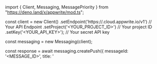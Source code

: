 import { Client, Messaging, MessagePriority } from "https://deno.land/x/appwrite/mod.ts";

const client = new Client()
    .setEndpoint('https://<REGION>.cloud.appwrite.io/v1') // Your API Endpoint
    .setProject('<YOUR_PROJECT_ID>') // Your project ID
    .setKey('<YOUR_API_KEY>'); // Your secret API key

const messaging = new Messaging(client);

const response = await messaging.createPush({
    messageId: '<MESSAGE_ID>',
    title: '<TITLE>',
    body: '<BODY>',
    topics: [],
    users: [],
    targets: [],
    data: {},
    action: '<ACTION>',
    image: '[ID1:ID2]',
    icon: '<ICON>',
    sound: '<SOUND>',
    color: '<COLOR>',
    tag: '<TAG>',
    badge: null,
    draft: false,
    scheduledAt: '',
    contentAvailable: false,
    critical: false,
    priority: MessagePriority.Normal
});
